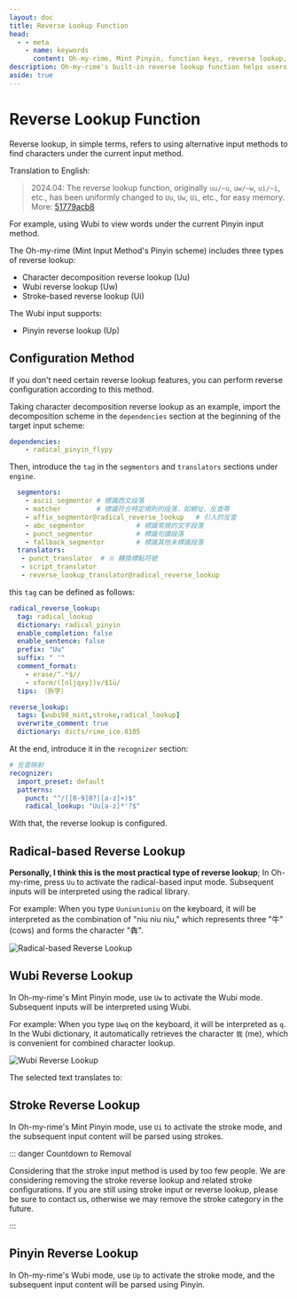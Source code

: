 ```yaml
---
layout: doc
title: Reverse Lookup Function
head:
  - - meta
    - name: keywords
      content: Oh-my-rime, Mint Pinyin, function keys, reverse lookup, combination input, second translator
description: Oh-my-rime's built-in reverse lookup function helps users to input characters using other input methods, such as radical-based input, stroke-based input, and Wubi input.
aside: true
---
```

# Reverse Lookup Function <Badge type="tip" text="^2024.04" />
Reverse lookup, in simple terms, refers to using alternative input methods to find characters under the current input method.

Translation to English:

> 2024.04: The reverse lookup function, originally `uu/~u`, `uw/~w`, `ui/~i`, etc., has been uniformly changed to `Uu`, `Uw`, `Ui`, etc., for easy memory.
> More: <Badge type="tip">[51779acb8](https://github.com/Mintimate/oh-my-rime/commit/51779acb88a447926af451426439573d504638f7)</Badge>

For example, using Wubi to view words under the current Pinyin input method.

The Oh-my-rime (Mint Input Method's Pinyin scheme) includes three types of reverse lookup:
- Character decomposition reverse lookup (Uu)
- Wubi reverse lookup (Uw)
- Stroke-based reverse lookup (Ui)

The Wubi input supports:
- Pinyin reverse lookup (Up)

## Configuration Method
If you don't need certain reverse lookup features, you can perform reverse configuration according to this method.

Taking character decomposition reverse lookup as an example, import the decomposition scheme in the `dependencies` section at the beginning of the target input scheme:

```yaml
dependencies:
    - radical_pinyin_flypy
```

Then, introduce the `tag` in the `segmentors` and `translators` sections under `engine`.
```yaml
  segmentors:
    - ascii_segmentor # 標識西文段落
    - matcher         # 標識符合特定規則的段落，如網址、反查等
    - affix_segmentor@radical_reverse_lookup   # 引入的反查
    - abc_segmentor             # 標識常規的文字段落
    - punct_segmentor           # 標識句讀段落
    - fallback_segmentor        # 標識其他未標識段落
  translators:
   - punct_translator  # ※ 轉換標點符號
   - script_translator
   - reverse_lookup_translator@radical_reverse_lookup
```

this `tag` can be defined as follows:
```yaml
radical_reverse_lookup:
  tag: radical_lookup
  dictionary: radical_pinyin
  enable_completion: false
  enable_sentence: false
  prefix: "Uu"
  suffix: " '"
  comment_format:
    - erase/^.*$//
    - xform/([nljqxy])v/$1ü/
  tips: 〔拆字〕

reverse_lookup:
  tags: [wubi98_mint,stroke,radical_lookup]
  overwrite_comment: true
  dictionary: dicts/rime_ice.8105
```

At the end, introduce it in the `recognizer` section:
```yaml
# 反查映射
recognizer:
  import_preset: default
  patterns:
    punct: "^/([0-9]0?|[a-z]+)$"
    radical_lookup: "Uu[a-z]*'?$"
```

With that, the reverse lookup is configured.

## Radical-based Reverse Lookup

**Personally, I think this is the most practical type of reverse lookup**; In Oh-my-rime, press `Uu` to activate the radical-based input mode. Subsequent inputs will be interpreted using the radical library.

For example: When you type `Uuniuniuniu` on the keyboard, it will be interpreted as the combination of "niu niu niu," which represents three "牛" (cows) and forms the character "犇".

![Radical-based Reverse Lookup](/image/demo/reverseChaizi.webp)

## Wubi Reverse Lookup

In Oh-my-rime's Mint Pinyin mode, use `Uw` to activate the Wubi mode. Subsequent inputs will be interpreted using Wubi.

For example: When you type `Uwq` on the keyboard, it will be interpreted as `q`. In the Wubi dictionary, it automatically retrieves the character `我` (me), which is convenient for combined character lookup.

![Wubi Reverse Lookup](/image/demo/reverseWubi.webp)

The selected text translates to:

## Stroke Reverse Lookup
In Oh-my-rime's Mint Pinyin mode, use `Ui` to activate the stroke mode, and the subsequent input content will be parsed using strokes.

::: danger Countdown to Removal

Considering that the stroke input method is used by too few people. We are considering removing the stroke reverse lookup and related stroke configurations. If you are still using stroke input or reverse lookup, please be sure to contact us, otherwise we may remove the stroke category in the future.

:::

## Pinyin Reverse Lookup
In Oh-my-rime's Wubi mode, use `Up` to activate the stroke mode, and the subsequent input content will be parsed using Pinyin.